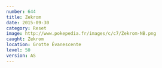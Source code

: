 ```yaml
---
number: 644
title: Zekrom
date: 2015-09-30
category: Reset
image: http://www.pokepedia.fr/images/c/c7/Zekrom-NB.png
caught: Zekrom
location: Grotte Évanescente
level: 50
version: AS
---
```

